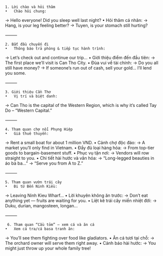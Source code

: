    1. Lời chào và hỏi thăm
	•	Chào hỏi chung:
→ Hello everyone! Did you sleep well last night?
	•	Hỏi thăm cá nhân:
→ Hang, is your leg feeling better?
→ Tuyen, is your stomach still hurting?

⸻

    2. Bắt đầu chuyến đi
	•	Thông báo trả phòng & tiếp tục hành trình:
→ Let’s check out and continue our trip…
	•	Giới thiệu điểm đến đầu tiên:
→ The first place we’ll visit is Can Tho City.
	•	Đùa vui về tài chính:
→ Do you all still have money?
→ If someone’s run out of cash, sell your gold… I’ll lend you some.

⸻

    3. Giới thiệu Cần Thơ
	•	Vị trí và biệt danh:
→ Can Tho is the capital of the Western Region, which is why it’s called Tay Do – “Western Capital.”

⸻

    4. Tham quan chợ nổi Phụng Hiệp
	•	Giá thuê thuyền:
→ Rent a small boat for about 1 million VND.
	•	Cảnh chợ độc đáo:
→ A market you’ll only find in Vietnam.
	•	Đầy đủ loại hàng hóa:
→ From top-tier goods to bargain-basement stuff.
	•	Phục vụ tận nơi:
→ Vendors will row straight to you.
	•	Chi tiết hài hước và văn hóa:
→ “Long-legged beauties in áo bà ba…”
→ “Serve you from A to Z.”

⸻

    5. Tham quan vườn trái cây
	•	Đi từ Bến Ninh Kiều:
→ Leaving Ninh Kieu Wharf…
	•	Lời khuyên không ăn trước:
→ Don’t eat anything yet — fruits are waiting for you.
	•	Liệt kê trái cây miền nhiệt đới:
→ Duku, durian, mangosteen, longan…

⸻

     6. Tham quan “Cầu tỏm” – xem cá và ăn cá
	•	Xem cá tra/cá basa tranh ăn:
→ You’ll see them fighting over food like gladiators.
	•	Ăn cá tươi tại chỗ:
→ The orchard owner will serve them right away.
	•	Cảnh báo hài hước:
→ You might just throw up your whole family tree!
